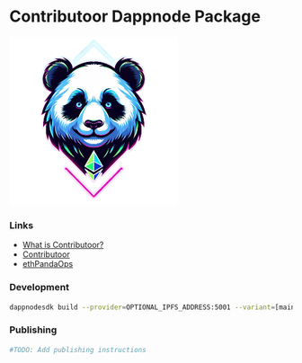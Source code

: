 # Contributoor Dappnode Package

![avatar](avatar.png)

### Links

- [What is Contributoor?](https://ethpandaops.io/posts/contributoor-beacon-node-companion/)
- [Contributoor](https://github.com/ethpandaops/contributoor)
- [ethPandaOps](https://ethpandaops.io)

### Development

```bash
dappnodesdk build --provider=OPTIONAL_IPFS_ADDRESS:5001 --variant=[mainnet|holesky]
```

### Publishing

```bash
#TODO: Add publishing instructions
```

